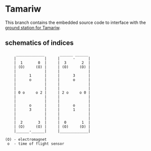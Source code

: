 # Tamariw

This branch contains the embedded source code to interface with the [ground station for Tamariw](https://github.com/TAMARIW/gs).

## schematics of indices

```
     _____________       ______ ______
    |             |     |      -      |
    |  1       0  |     |  3       2  |
    | (O)     (O) |     | (O)     (O) |
    |             |     |             |
    |      1      |     |      3      |
    |      o      |     |      o      |
    |             |     |             |
    |             |     |             |
    | 0 o     o 2 |     | 2 o     o 0 |
    |             |     |             |
    |             |     |             |
    |      o      |     |      o      |
    |      3      |     |      1      |
    |             |     |             |
    |             |     |             |
    |  2       3  |     |  0       1  |
    | (O)     (O) |     | (O)     (O) |
    |______-______|     |_____________|

(O) - electromagnet
 o  - time of flight sensor
```
